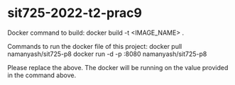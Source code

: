 # sit725-2022-t2-prac9

Docker command to build:
docker build -t <IMAGE_NAME> .

Commands to run the docker file of this project:
docker pull namanyash/sit725-p8
docker run -d -p <PORT>:8080 namanyash/sit725-p8

Please replace the <PORT> above. The docker will be running on the <PORT> value provided in the command above.
